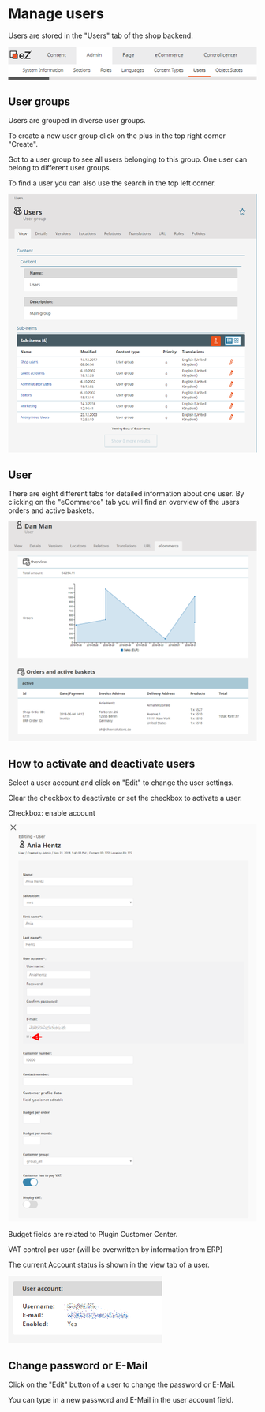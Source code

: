 # Manage users

Users are stored in the "Users" tab of the shop backend.

![](img/users_menu.png)

## User groups

Users are grouped in diverse user groups.

To create a new user group click on the plus in the top right corner "Create".

Got to a user group to see all users belonging to this group. One user can belong to different user groups.

To find a user you can also use the search in the top left corner.

![](img/user_group.png)

## User

There are eight different tabs for detailed information about one user. By clicking on the "eCommerce" tab you will find an overview of the users orders and active baskets.

![](img/user_detaild_view.png)

## How to activate and deactivate users

Select a user account and click on "Edit" to change the user settings.

Clear the checkbox to deactivate or set the checkbox to activate a user.

Checkbox: enable account

![](img/user_edit.png)

Budget fields are related to Plugin Customer Center.

VAT control per user (will be overwritten by information from ERP)

The current Account status is shown in the view tab of a user.

![](img/user_account_status.png)

## Change password or E-Mail

Click on the "Edit" button of a user to change the password or E-Mail.

You can type in a new password and E-Mail in the user account field.
